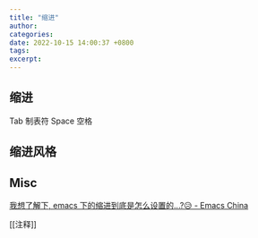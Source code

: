 ```yaml
---
title: "缩进"
author: 
categories: 
date: 2022-10-15 14:00:37 +0800
tags: 
excerpt: 
---
```







## 缩进

Tab 制表符
Space 空格


## 缩进风格






## Misc

[我想了解下, emacs 下的缩进到底是怎么设置的...?😥 - Emacs China](https://emacs-china.org/t/emacs/19319)


[[注释]]


